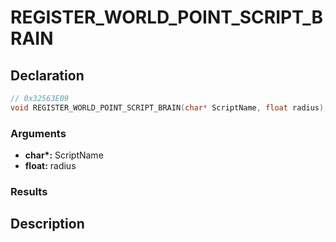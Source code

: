 # REGISTER_WORLD_POINT_SCRIPT_BRAIN

## Declaration
```cpp
// 0x32563E09
void REGISTER_WORLD_POINT_SCRIPT_BRAIN(char* ScriptName, float radius);
```

### Arguments
- **char\*:** ScriptName
- **float:** radius

### Results

## Description
